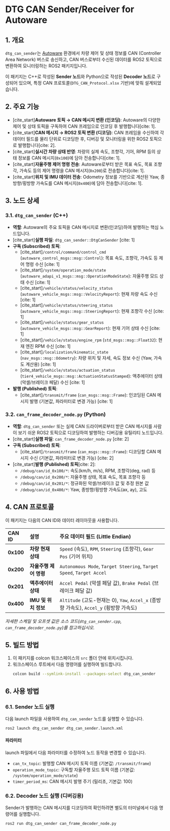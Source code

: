 # DTG CAN Sender/Receiver for Autoware

## 1. 개요

`dtg_can_sender`는 [Autoware](https://autoware.ai/) 환경에서 차량 제어 및 상태 정보를 CAN (Controller Area Network) 버스로 송신하고, CAN 버스로부터 수신된 데이터를 ROS2 토픽으로 변환하여 모니터링하는 ROS2 패키지입니다.

이 패키지는 C++로 작성된 **Sender 노드**와 Python으로 작성된 **Decoder 노드**로 구성되어 있으며, 특정 CAN 프로토콜(`DTG_CAN_Protocol.xlsx` 기반)에 맞춰 설계되었습니다.

## 2. 주요 기능

* [cite_start]**Autoware 토픽 → CAN 메시지 변환 (인코딩)**: Autoware의 다양한 제어 및 상태 토픽을 구독하여 CAN 프레임으로 인코딩 후 발행합니다[cite: 1].
* [cite_start]**CAN 메시지 → ROS2 토픽 변환 (디코딩)**: CAN 프레임을 수신하여 각 데이터 필드를 물리 단위로 디코딩한 후, 디버깅 및 모니터링을 위한 ROS2 토픽으로 발행합니다[cite: 2].
* [cite_start]**실시간 차량 상태 반영**: 차량의 실제 속도, 조향각, 기어, RPM 등의 상태 정보를 CAN 메시지(`0x100`)에 담아 전송합니다[cite: 1].
* [cite_start]**자율주행 제어 명령 전송**: Autoware로부터 받은 목표 속도, 목표 조향각, 가속도 등의 제어 명령을 CAN 메시지(`0x200`)로 전송합니다[cite: 1].
* [cite_start]**위치 및 IMU 데이터 전송**: Odometry 정보를 기반으로 계산된 Yaw, 종방향/횡방향 가속도를 CAN 메시지(`0x400`)에 담아 전송합니다[cite: 1].

## 3. 노드 상세

### 3.1. `dtg_can_sender` (C++)

* **역할**: Autoware의 주요 토픽을 CAN 메시지로 변환(인코딩)하여 발행하는 핵심 노드입니다.
* [cite_start]**실행 파일**: `dtg_can_sender::DtgCanSender` [cite: 1]
* **구독 (Subscribed) 토픽**:
    * [cite_start]`/control/command/control_cmd` (`autoware_control_msgs::msg::Control`): 목표 속도, 조향각, 가속도 등 제어 명령 수신 [cite: 1]
    * [cite_start]`/system/operation_mode/state` (`autoware_adapi_v1_msgs::msg::OperationModeState`): 자율주행 모드 상태 수신 [cite: 1]
    * [cite_start]`/vehicle/status/velocity_status` (`autoware_vehicle_msgs::msg::VelocityReport`): 현재 차량 속도 수신 [cite: 1]
    * [cite_start]`/vehicle/status/steering_status` (`autoware_vehicle_msgs::msg::SteeringReport`): 현재 조향각 수신 [cite: 1]
    * [cite_start]`/vehicle/status/gear_status` (`autoware_vehicle_msgs::msg::GearReport`): 현재 기어 상태 수신 [cite: 1]
    * [cite_start]`/vehicle/status/engine_rpm` (`std_msgs::msg::Float32`): 현재 엔진 RPM 수신 [cite: 1]
    * [cite_start]`/localization/kinematic_state` (`nav_msgs::msg::Odometry`): 차량 위치 및 자세, 속도 정보 수신 (Yaw, 가속도 계산용) [cite: 1]
    * [cite_start]`/vehicle/status/actuation_status` (`tier4_vehicle_msgs::msg::ActuationStatusStamped`): 액추에이터 상태(악셀/브레이크 페달) 수신 [cite: 1]
* **발행 (Published) 토픽**:
    * [cite_start]`/transmit/frame` (`can_msgs::msg::Frame`): 인코딩된 CAN 메시지 발행 (기본값, 파라미터로 변경 가능) [cite: 1]

### 3.2. `can_frame_decoder_node.py` (Python)

* **역할**: `dtg_can_sender` 또는 실제 CAN 드라이버로부터 받은 CAN 메시지를 사람이 보기 쉬운 ROS2 토픽으로 디코딩하여 발행하는 디버깅용 유틸리티 노드입니다.
* [cite_start]**실행 파일**: `can_frame_decoder_node.py` [cite: 2]
* **구독 (Subscribed) 토픽**:
    * [cite_start]`/transmit/frame` (`can_msgs::msg::Frame`): 디코딩할 CAN 메시지 수신 (기본값, 파라미터로 변경 가능) [cite: 2]
* [cite_start]**발행 (Published) 토픽**[cite: 2]:
    * `/debug/can/id_0x100/*`: 속도(km/h, m/s), RPM, 조향각(deg, rad) 등
    * `/debug/can/id_0x200/*`: 자율주행 상태, 목표 속도, 목표 조향각 등
    * `/debug/can/id_0x201/*`: 정규화된 악셀/브레이크 값 및 추정 원본 값
    * `/debug/can/id_0x400/*`: Yaw, 종방향/횡방향 가속도(ax, ay), 고도

## 4. CAN 프로토콜

이 패키지는 다음의 CAN ID와 데이터 레이아웃을 사용합니다.

| CAN ID | 설명 | 주요 데이터 필드 (Little Endian) |
| :--- | :--- | :--- |
| **0x100** | **차량 현재 상태** | `Speed` (속도), `RPM`, `Steering` (조향각), `Gear Pos` (기어 위치) |
| **0x200** | **자율주행 제어 명령** | `Autonomous Mode`, `Target Steering`, `Target Speed`, `Target Accel` |
| **0x201** | **액추에이터 상태** | `Accel Pedal` (악셀 페달 값), `Brake Pedal` (브레이크 페달 값) |
| **0x400** | **IMU 및 위치 정보**| `Altitude` (고도-현재는 0), `Yaw`, `Accel_x` (종방향 가속도), `Accel_y` (횡방향 가속도) |

*자세한 스케일 및 오프셋 값은 소스 코드(`dtg_can_sender.cpp`, `can_frame_decoder_node.py`)를 참고하십시오.*

## 5. 빌드 방법

1.  이 패키지를 colcon 워크스페이스의 `src` 폴더 안에 위치시킵니다.
2.  워크스페이스 루트에서 다음 명령어를 실행하여 빌드합니다.
    ```bash
    colcon build --symlink-install --packages-select dtg_can_sender
    ```

## 6. 사용 방법

### 6.1. Sender 노드 실행

다음 launch 파일을 사용하여 `dtg_can_sender` 노드를 실행할 수 있습니다.

```bash
ros2 launch dtg_can_sender dtg_can_sender.launch.xml
```

#### 파라미터

launch 파일에서 다음 파라미터를 수정하여 노드 동작을 변경할 수 있습니다.

* `can_tx_topic`: 발행할 CAN 메시지 토픽 이름 (기본값: `/transmit/frame`)
* `operation_mode_topic`: 구독할 자율주행 모드 토픽 이름 (기본값: `/system/operation_mode/state`)
* `timer_period_ms`: CAN 메시지 발행 주기 (밀리초, 기본값: 100)

### 6.2. Decoder 노드 실행 (디버깅용)

Sender가 발행하는 CAN 메시지를 디코딩하여 확인하려면 별도의 터미널에서 다음 명령어를 실행합니다.

```bash
ros2 run dtg_can_sender can_frame_decoder_node.py
